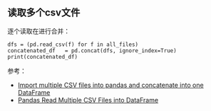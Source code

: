 ## 读取多个csv文件

逐个读取在进行合并：

```
dfs = (pd.read_csv(f) for f in all_files)
concatenated_df   = pd.concat(dfs, ignore_index=True)
print(concatenated_df)
```


参考：

- [Import multiple CSV files into pandas and concatenate into one DataFrame](https://stackoverflow.com/questions/20906474/import-multiple-csv-files-into-pandas-and-concatenate-into-one-dataframe)
- [Pandas Read Multiple CSV Files into DataFrame](https://sparkbyexamples.com/pandas/pandas-read-multiple-csv-files/)